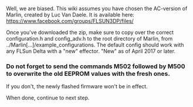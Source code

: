 Well, we are biased. This wiki assumes you have chosen the AC-version of Marlin, created by Luc Van Daele.
It is available here: https://www.facebook.com/groups/FLSUN3DP/files/

Once you've downloaded the zip, make sure to copy over the correct configuration.h and config_adv.h to the root directory of Marlin, from ../Marlin[...]/example_configurations. The default config should work with any FLSun Delta with a "new" effector. "New" as of April 2017 or later.

### Do not forget to send the commands M502 followed by M500 to overwrite the old EEPROM values with the fresh ones.

If you don't, the newly flashed firmware won't be in effect.

When done, continue to next step.
